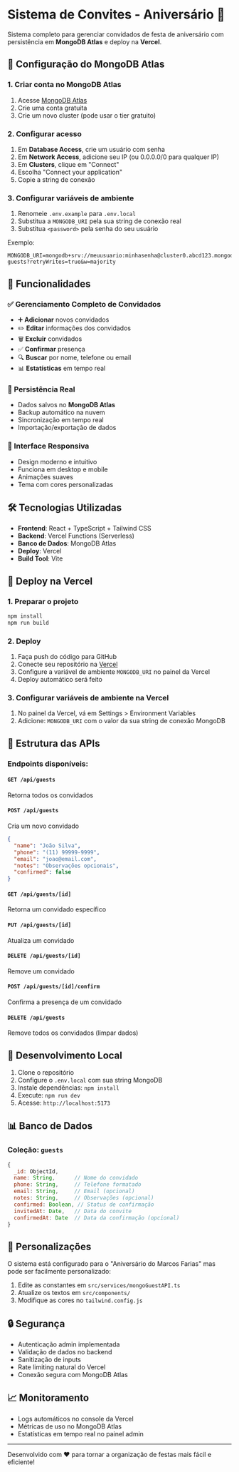 # Sistema de Convites - Aniversário 🎉

Sistema completo para gerenciar convidados de festa de aniversário com persistência em **MongoDB Atlas** e deploy na **Vercel**.

## 🚀 Configuração do MongoDB Atlas

### 1. Criar conta no MongoDB Atlas
1. Acesse [MongoDB Atlas](https://cloud.mongodb.com/)
2. Crie uma conta gratuita
3. Crie um novo cluster (pode usar o tier gratuito)

### 2. Configurar acesso
1. Em **Database Access**, crie um usuário com senha
2. Em **Network Access**, adicione seu IP (ou 0.0.0.0/0 para qualquer IP)
3. Em **Clusters**, clique em "Connect"
4. Escolha "Connect your application"
5. Copie a string de conexão

### 3. Configurar variáveis de ambiente
1. Renomeie `.env.example` para `.env.local`
2. Substitua a `MONGODB_URI` pela sua string de conexão real
3. Substitua `<password>` pela senha do seu usuário

Exemplo:
```env
MONGODB_URI=mongodb+srv://meuusuario:minhasenha@cluster0.abcd123.mongodb.net/birthday-guests?retryWrites=true&w=majority
```

## 🎯 Funcionalidades

### ✅ Gerenciamento Completo de Convidados
- ➕ **Adicionar** novos convidados
- ✏️ **Editar** informações dos convidados
- 🗑️ **Excluir** convidados
- ✅ **Confirmar** presença
- 🔍 **Buscar** por nome, telefone ou email
- 📊 **Estatísticas** em tempo real

### 💾 Persistência Real
- Dados salvos no **MongoDB Atlas**
- Backup automático na nuvem
- Sincronização em tempo real
- Importação/exportação de dados

### 📱 Interface Responsiva
- Design moderno e intuitivo
- Funciona em desktop e mobile
- Animações suaves
- Tema com cores personalizadas

## 🛠️ Tecnologias Utilizadas

- **Frontend**: React + TypeScript + Tailwind CSS
- **Backend**: Vercel Functions (Serverless)
- **Banco de Dados**: MongoDB Atlas
- **Deploy**: Vercel
- **Build Tool**: Vite

## 🚀 Deploy na Vercel

### 1. Preparar o projeto
```bash
npm install
npm run build
```

### 2. Deploy
1. Faça push do código para GitHub
2. Conecte seu repositório na [Vercel](https://vercel.com)
3. Configure a variável de ambiente `MONGODB_URI` no painel da Vercel
4. Deploy automático será feito

### 3. Configurar variáveis de ambiente na Vercel
1. No painel da Vercel, vá em Settings > Environment Variables
2. Adicione: `MONGODB_URI` com o valor da sua string de conexão MongoDB

## 📁 Estrutura das APIs

### Endpoints disponíveis:

#### `GET /api/guests`
Retorna todos os convidados

#### `POST /api/guests`
Cria um novo convidado
```json
{
  "name": "João Silva",
  "phone": "(11) 99999-9999",
  "email": "joao@email.com",
  "notes": "Observações opcionais",
  "confirmed": false
}
```

#### `GET /api/guests/[id]`
Retorna um convidado específico

#### `PUT /api/guests/[id]`
Atualiza um convidado

#### `DELETE /api/guests/[id]`
Remove um convidado

#### `POST /api/guests/[id]/confirm`
Confirma a presença de um convidado

#### `DELETE /api/guests`
Remove todos os convidados (limpar dados)

## 🔧 Desenvolvimento Local

1. Clone o repositório
2. Configure o `.env.local` com sua string MongoDB
3. Instale dependências: `npm install`
4. Execute: `npm run dev`
5. Acesse: `http://localhost:5173`

## 📊 Banco de Dados

### Coleção: `guests`
```javascript
{
  _id: ObjectId,
  name: String,      // Nome do convidado
  phone: String,     // Telefone formatado
  email: String,     // Email (opcional)
  notes: String,     // Observações (opcional)
  confirmed: Boolean, // Status de confirmação
  invitedAt: Date,   // Data do convite
  confirmedAt: Date  // Data da confirmação (opcional)
}
```

## 🎨 Personalizações

O sistema está configurado para o "Aniversário do Marcos Farias" mas pode ser facilmente personalizado:

1. Edite as constantes em `src/services/mongoGuestAPI.ts`
2. Atualize os textos em `src/components/`
3. Modifique as cores no `tailwind.config.js`

## 🔒 Segurança

- Autenticação admin implementada
- Validação de dados no backend
- Sanitização de inputs
- Rate limiting natural do Vercel
- Conexão segura com MongoDB Atlas

## 📈 Monitoramento

- Logs automáticos no console da Vercel
- Métricas de uso no MongoDB Atlas
- Estatísticas em tempo real no painel admin

---

Desenvolvido com ❤️ para tornar a organização de festas mais fácil e eficiente!
